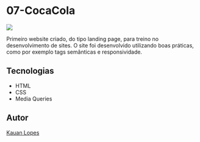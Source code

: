 # 07-CocaCola
![](./Preview/Captura%20de%20Tela%202025-03-10%20às%2010.22.18.png)

Primeiro website criado, do tipo landing page, para treino no desenvolvimento de sites.
O site foi desenvolvido utilizando boas práticas, como por exemplo tags semânticas e responsividade.

## Tecnologias
* HTML
* CSS
* Media Queries

## Autor
[Kauan Lopes](https://www.linkedin.com/in/kauan-lopes-pereira-91b5a022a/)